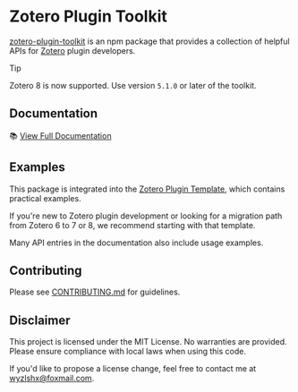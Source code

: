 # Zotero Plugin Toolkit

[zotero-plugin-toolkit](https://www.npmjs.com/package/zotero-plugin-toolkit) is an npm package that provides a collection of helpful APIs for [Zotero](https://www.zotero.org/) plugin developers.

> [!TIP]
> Zotero 8 is now supported. Use version `5.1.0` or later of the toolkit.

## Documentation

📚 [View Full Documentation](https://windingwind.github.io/zotero-plugin-toolkit/)

## Examples

This package is integrated into the [Zotero Plugin Template](https://github.com/windingwind/zotero-plugin-template/), which contains practical examples.

If you're new to Zotero plugin development or looking for a migration path from Zotero 6 to 7 or 8, we recommend starting with that template.

Many API entries in the documentation also include usage examples.

## Contributing

Please see [CONTRIBUTING.md](./docs/contributing.md) for guidelines.

## Disclaimer

This project is licensed under the MIT License. No warranties are provided. Please ensure compliance with local laws when using this code.

If you'd like to propose a license change, feel free to contact me at [wyzlshx@foxmail.com](mailto:wyzlshx@foxmail.com).
